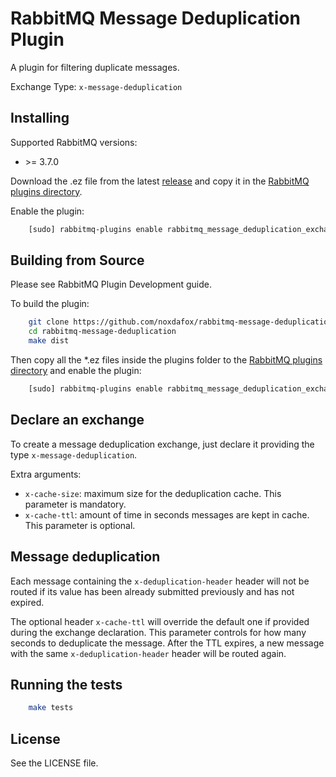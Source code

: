 RabbitMQ Message Deduplication Plugin
=====================================

A plugin for filtering duplicate messages.

Exchange Type: `x-message-deduplication`

Installing
----------

Supported RabbitMQ versions:

 * \>= 3.7.0

Download the .ez file from the latest [release](https://github.com/noxdafox/rabbitmq-message-deduplication/releases) and copy it in the [RabbitMQ plugins directory](http://www.rabbitmq.com/relocate.html).

Enable the plugin:

```bash
    [sudo] rabbitmq-plugins enable rabbitmq_message_deduplication_exchange
```

Building from Source
--------------------

Please see RabbitMQ Plugin Development guide.

To build the plugin:

```bash
    git clone https://github.com/noxdafox/rabbitmq-message-deduplication.git
    cd rabbitmq-message-deduplication
    make dist
```

Then copy all the *.ez files inside the plugins folder to the [RabbitMQ plugins directory](http://www.rabbitmq.com/relocate.html) and enable the plugin:

```bash
    [sudo] rabbitmq-plugins enable rabbitmq_message_deduplication_exchange
```

Declare an exchange
-------------------

To create a message deduplication exchange, just declare it providing the type `x-message-deduplication`.

Extra arguments:

  * `x-cache-size`: maximum size for the deduplication cache.
    This parameter is mandatory.
  * `x-cache-ttl`: amount of time in seconds messages are kept in cache.
    This parameter is optional.

Message deduplication
---------------------

Each message containing the `x-deduplication-header` header will not be routed if its value has been already submitted previously and has not expired.

The optional header `x-cache-ttl` will override the default one if provided during the exchange declaration. This parameter controls for how many seconds to deduplicate the message. After the TTL expires, a new message with the same `x-deduplication-header` header will be routed again.

Running the tests
-----------------

```bash
    make tests
```

License
-------

See the LICENSE file.
